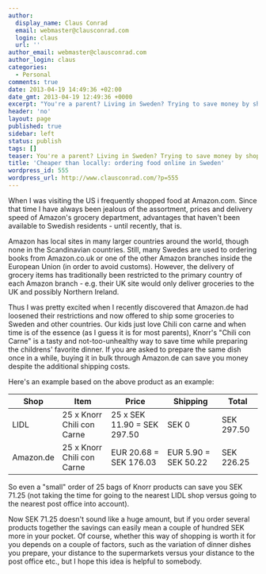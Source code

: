 ```yaml
---
author:
  display_name: Claus Conrad
  email: webmaster@clausconrad.com
  login: claus
  url: ''
author_email: webmaster@clausconrad.com
author_login: claus
categories:
  - Personal
comments: true
date: 2013-04-19 14:49:36 +02:00
date_gmt: 2013-04-19 12:49:36 +0000
excerpt: "You're a parent? Living in Sweden? Trying to save money by shopping at Netto, ALDI or LIDL?\r\n\r\nRead on -&nbsp;there might be cheaper alternatives to buy some of your food!"
header: 'no'
layout: page
published: true
sidebar: left
status: publish
tags: []
teaser: You're a parent? Living in Sweden? Trying to save money by shopping at Netto, ALDI or LIDL? Read on - there might be cheaper alternatives to buy some of your food!
title: 'Cheaper than locally: ordering food online in Sweden'
wordpress_id: 555
wordpress_url: http://www.clausconrad.com/?p=555
---
```

When I was visiting the US i frequently shopped food at Amazon.com. Since that time I have always been jealous of the assortment, prices and delivery speed of Amazon's grocery department, advantages that haven't been available to Swedish residents - until recently, that is.

Amazon has local sites in many larger countries around the world, though none in the Scandinavian countries. Still, many Swedes are used to ordering books from Amazon.co.uk or one of the other Amazon branches inside the European Union (in order to avoid customs). However, the delivery of grocery items has traditionally been restricted to the primary country of each  Amazon branch - e.g. their UK site would only deliver groceries to the UK and possibly Northern Ireland.

Thus I was pretty excited when I recently discovered that Amazon.de had loosened their restrictions and now offered to ship some groceries to Sweden and other countries. Our kids just love Chili con carne and when time is of the essence (as I guess it is for most parents), Knorr's "Chili con Carne" is a tasty and not-too-unhealthy way to save time while preparing the  childrens' favorite dinner. If you are asked to prepare the same dish once in a while, buying it in bulk through Amazon.de can save you money despite the additional shipping costs.

Here's an example based on the above product as an example:

Shop| Item| Price| Shipping| Total  
---|---|---|---|---  
LIDL| 25 x Knorr Chili con Carne| 25 x SEK 11.90 = SEK 297.50| SEK 0| SEK 297.50  
Amazon.de| 25 x Knorr Chili con Carne| EUR 20.68 = SEK 176.03| EUR 5.90 = SEK 50.22| SEK 226.25  
  
So even a "small" order of 25 bags of Knorr products can save you SEK 71.25 (not taking the time for going to the nearest LIDL shop versus going to the nearest post office into account).

Now SEK 71.25 doesn't sound like a huge amount, but if you order several products together the savings can easily mean a couple of hundred SEK more in your pocket. Of course, whether this way of shopping is worth it for you depends on a couple of factors, such as the variation of dinner dishes you prepare, your distance to the supermarkets versus your distance to the post office etc., but I hope this idea is helpful to somebody.
